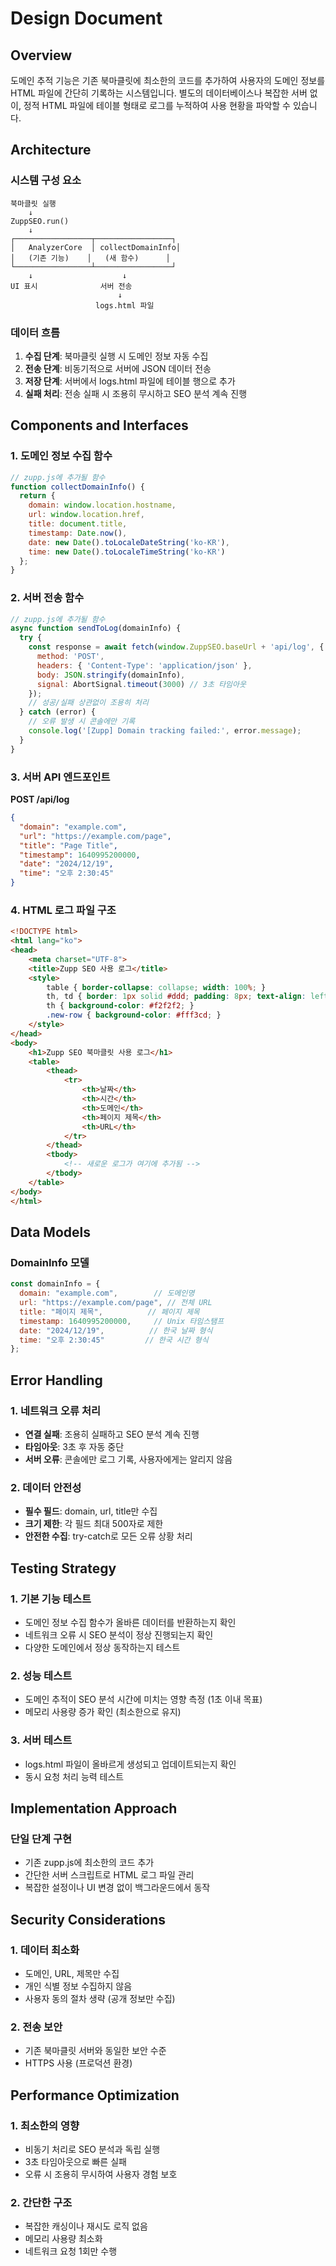 # Design Document

## Overview

도메인 추적 기능은 기존 북마클릿에 최소한의 코드를 추가하여 사용자의 도메인 정보를 HTML 파일에 간단히 기록하는 시스템입니다. 별도의 데이터베이스나 복잡한 서버 없이, 정적 HTML 파일에 테이블 형태로 로그를 누적하여 사용 현황을 파악할 수 있습니다.

## Architecture

### 시스템 구성 요소

```
북마클릿 실행
    ↓
ZuppSEO.run()
    ↓
┌─────────────────┬─────────────────┐
│   AnalyzerCore  │ collectDomainInfo│
│   (기존 기능)    │   (새 함수)      │
└─────────────────┴─────────────────┘
    ↓                    ↓
UI 표시              서버 전송
                        ↓
                   logs.html 파일
```

### 데이터 흐름

1. **수집 단계**: 북마클릿 실행 시 도메인 정보 자동 수집
2. **전송 단계**: 비동기적으로 서버에 JSON 데이터 전송
3. **저장 단계**: 서버에서 logs.html 파일에 테이블 행으로 추가
4. **실패 처리**: 전송 실패 시 조용히 무시하고 SEO 분석 계속 진행

## Components and Interfaces

### 1. 도메인 정보 수집 함수

```javascript
// zupp.js에 추가될 함수
function collectDomainInfo() {
  return {
    domain: window.location.hostname,
    url: window.location.href,
    title: document.title,
    timestamp: Date.now(),
    date: new Date().toLocaleDateString('ko-KR'),
    time: new Date().toLocaleTimeString('ko-KR')
  };
}
```

### 2. 서버 전송 함수

```javascript
// zupp.js에 추가될 함수
async function sendToLog(domainInfo) {
  try {
    const response = await fetch(window.ZuppSEO.baseUrl + 'api/log', {
      method: 'POST',
      headers: { 'Content-Type': 'application/json' },
      body: JSON.stringify(domainInfo),
      signal: AbortSignal.timeout(3000) // 3초 타임아웃
    });
    // 성공/실패 상관없이 조용히 처리
  } catch (error) {
    // 오류 발생 시 콘솔에만 기록
    console.log('[Zupp] Domain tracking failed:', error.message);
  }
}
```

### 3. 서버 API 엔드포인트

**POST /api/log**
```json
{
  "domain": "example.com",
  "url": "https://example.com/page",
  "title": "Page Title",
  "timestamp": 1640995200000,
  "date": "2024/12/19",
  "time": "오후 2:30:45"
}
```

### 4. HTML 로그 파일 구조

```html
<!DOCTYPE html>
<html lang="ko">
<head>
    <meta charset="UTF-8">
    <title>Zupp SEO 사용 로그</title>
    <style>
        table { border-collapse: collapse; width: 100%; }
        th, td { border: 1px solid #ddd; padding: 8px; text-align: left; }
        th { background-color: #f2f2f2; }
        .new-row { background-color: #fff3cd; }
    </style>
</head>
<body>
    <h1>Zupp SEO 북마클릿 사용 로그</h1>
    <table>
        <thead>
            <tr>
                <th>날짜</th>
                <th>시간</th>
                <th>도메인</th>
                <th>페이지 제목</th>
                <th>URL</th>
            </tr>
        </thead>
        <tbody>
            <!-- 새로운 로그가 여기에 추가됨 -->
        </tbody>
    </table>
</body>
</html>
```

## Data Models

### DomainInfo 모델
```javascript
const domainInfo = {
  domain: "example.com",        // 도메인명
  url: "https://example.com/page", // 전체 URL
  title: "페이지 제목",          // 페이지 제목
  timestamp: 1640995200000,     // Unix 타임스탬프
  date: "2024/12/19",          // 한국 날짜 형식
  time: "오후 2:30:45"         // 한국 시간 형식
};
```

## Error Handling

### 1. 네트워크 오류 처리
- **연결 실패**: 조용히 실패하고 SEO 분석 계속 진행
- **타임아웃**: 3초 후 자동 중단
- **서버 오류**: 콘솔에만 로그 기록, 사용자에게는 알리지 않음

### 2. 데이터 안전성
- **필수 필드**: domain, url, title만 수집
- **크기 제한**: 각 필드 최대 500자로 제한
- **안전한 수집**: try-catch로 모든 오류 상황 처리

## Testing Strategy

### 1. 기본 기능 테스트
- 도메인 정보 수집 함수가 올바른 데이터를 반환하는지 확인
- 네트워크 오류 시 SEO 분석이 정상 진행되는지 확인
- 다양한 도메인에서 정상 동작하는지 테스트

### 2. 성능 테스트
- 도메인 추적이 SEO 분석 시간에 미치는 영향 측정 (1초 이내 목표)
- 메모리 사용량 증가 확인 (최소한으로 유지)

### 3. 서버 테스트
- logs.html 파일이 올바르게 생성되고 업데이트되는지 확인
- 동시 요청 처리 능력 테스트

## Implementation Approach

### 단일 단계 구현
- 기존 zupp.js에 최소한의 코드 추가
- 간단한 서버 스크립트로 HTML 로그 파일 관리
- 복잡한 설정이나 UI 변경 없이 백그라운드에서 동작

## Security Considerations

### 1. 데이터 최소화
- 도메인, URL, 제목만 수집
- 개인 식별 정보 수집하지 않음
- 사용자 동의 절차 생략 (공개 정보만 수집)

### 2. 전송 보안
- 기존 북마클릿 서버와 동일한 보안 수준
- HTTPS 사용 (프로덕션 환경)

## Performance Optimization

### 1. 최소한의 영향
- 비동기 처리로 SEO 분석과 독립 실행
- 3초 타임아웃으로 빠른 실패
- 오류 시 조용히 무시하여 사용자 경험 보호

### 2. 간단한 구조
- 복잡한 캐싱이나 재시도 로직 없음
- 메모리 사용량 최소화
- 네트워크 요청 1회만 수행